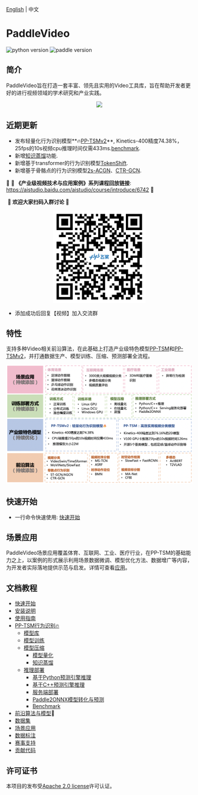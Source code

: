 [English](README_en.md) | 中文

# PaddleVideo

![python version](https://img.shields.io/badge/python-3.7+-orange.svg) ![paddle version](https://img.shields.io/badge/PaddlePaddle-2.0-blue)

## 简介

PaddleVideo旨在打造一套丰富、领先且实用的Video工具库，旨在帮助开发者更好的进行视频领域的学术研究和产业实践。

<div align="center">
  <img src="docs/images/home.gif" width="450px"/><br>
</div>

## 近期更新

- 发布轻量化行为识别模型**🔥[PP-TSMv2](./docs/zh-CN/model_zoo/recognition/pp-tsm.md)**, Kinetics-400精度74.38%，25fps的10s视频cpu推理时间仅需433ms.[benchmark](./docs/zh-CN/benchmark.md).
- 新增[知识蒸馏](./docs/zh-CN/distillation.md)功能.
- 新增基于transformer的行为识别模型[TokenShift](https://github.com/PaddlePaddle/PaddleVideo/blob/develop/docs/zh-CN/model_zoo/recognition/tokenshift_transformer.md).
- 新增基于骨骼点的行为识别模型[2s-ACGN](https://github.com/PaddlePaddle/PaddleVideo/blob/develop/docs/zh-CN/model_zoo/recognition/agcn2s.md)、[CTR-GCN](./docs/zh-CN/model_zoo/recognition/ctrgcn.md).


👀 🌟  **《产业级视频技术与应用案例》系列课程回放链接**:  https://aistudio.baidu.com/aistudio/course/introduce/6742 🌟

​																	  💖 **欢迎大家扫码入群讨论** 💖
<div align="center">
  <img src="docs/images/user_group.png" width=250/></div>

- 添加成功后回复【视频】加入交流群

## 特性

支持多种Video相关前沿算法，在此基础上打造产业级特色模型[PP-TSM](docs/zh-CN/model_zoo/recognition/pp-tsm.md)和[PP-TSMv2](docs/zh-CN/model_zoo/recognition/pp-tsm.md)，并打通数据生产、模型训练、压缩、预测部署全流程。

<div align="center">
    <img src="./docs/images/features.png" width="600">
</div>

## 快速开始

- 一行命令快速使用: [快速开始](./docs/zh-CN/quick_start.md)

## 场景应用

PaddleVideo场景应用覆盖体育、互联网、工业、医疗行业，在PP-TSM的基础能力之上，以案例的形式展示利用场景数据微调、模型优化方法、数据增广等内容，为开发者实际落地提供示范与启发。详情可查看[应用](./applications/)。

## 文档教程

- [快速开始](./docs/zh-CN/quick_start.md)
- [安装说明](./docs/zh-CN/install.md)
- [使用指南](./docs/zh-CN/usage.md)
- [PP-TSM行为识别🔥](./docs/zh-CN/model_zoo/recognition/pp-tsm.md)
  - [模型库](./docs/zh-CN/model_zoo/recognition/pp-tsm.md#7)
  - [模型训练](./docs/zh-CN/model_zoo/recognition/pp-tsm.md#4)
  - [模型压缩](./deploy/slim/)
      - [模型量化](./deploy/slim/readme.md)
      - [知识蒸馏](./docs/zh-CN/distillation.md)
  - [推理部署](./deploy/)
      - [基于Python预测引擎推理](./docs/zh-CN/model_zoo/recognition/pp-tsm.md#62)
      - [基于C++预测引擎推理](./deploy/cpp_infer/readme.md)
      - [服务端部署](./deploy/python_serving/readme.md)
      - [Paddle2ONNX模型转化与预测](./deploy/paddle2onnx/readme.md)
      - [Benchmark](./docs/zh-CN/benchmark.md)
- [前沿算法与模型](./docs/zh-CN/model_zoo/README.md)🚀
- [数据集](./docs/zh-CN/dataset/README.md)
- [场景应用](./applications/README.md)
- [数据标注](./applications/BILS)
- [赛事支持](./docs/zh-CN/competition.md)
- [贡献代码](./docs/zh-CN/contribute/README.md)

## 许可证书

本项目的发布受[Apache 2.0 license](LICENSE)许可认证。
